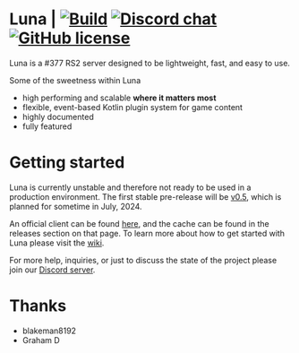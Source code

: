 # Luna | [![Build](https://github.com/luna/luna/actions/workflows/gradle.yml/badge.svg?branch=master)](https://github.com/luna/luna/actions/workflows/gradle.yml) [![Discord chat](https://img.shields.io/discord/1235328604506685551)](https://discord.gg/bqkGY7cmVX) [![GitHub license](https://img.shields.io/badge/license-MIT-blue.svg)](https://raw.githubusercontent.com/lare96/luna/master/LICENSE.txt)
Luna is a #377 RS2 server designed to be lightweight, fast, and easy to use.

Some of the sweetness within Luna
- high performing and scalable <b>where it matters most</b>
- flexible, event-based Kotlin plugin system for game content
- highly documented
- fully featured

# Getting started
Luna is currently unstable and therefore not ready to be used in a production environment. The first stable pre-release will be [v0.5](https://github.com/luna-rs/luna/milestone/3), which is planned for sometime in July, 2024.

An official client can be found [here](https://github.com/luna-rs/luna-client), and the cache can be found in the releases section on that page. To learn more about how to get started with Luna please visit the [wiki](https://github.com/luna-rs/luna/wiki).

For more help, inquiries, or just to discuss the state of the project please join our [Discord server](https://discord.gg/udCqykV).

# Thanks
- blakeman8192 
- Graham
D